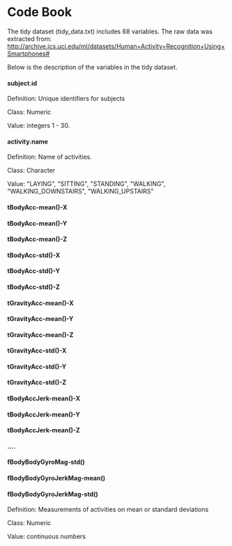 # Code Book

The tidy dataset (tidy_data.txt) includes 68 variables. The raw data was extracted from: http://archive.ics.uci.edu/ml/datasets/Human+Activity+Recognition+Using+Smartphones#

Below is the description of the variables in the tidy dataset.

#### subject.id


Definition: Unique identifiers for subjects

Class: Numeric

Value: integers 1 - 30.



#### activity.name


Definition: Name of activities.

Class: Character

Value: "LAYING", "SITTING", "STANDING", "WALKING", "WALKING_DOWNSTAIRS", "WALKING_UPSTAIRS"



#### tBodyAcc-mean()-X
#### tBodyAcc-mean()-Y
#### tBodyAcc-mean()-Z
#### tBodyAcc-std()-X
#### tBodyAcc-std()-Y
#### tBodyAcc-std()-Z
#### tGravityAcc-mean()-X
#### tGravityAcc-mean()-Y
#### tGravityAcc-mean()-Z
#### tGravityAcc-std()-X
#### tGravityAcc-std()-Y
#### tGravityAcc-std()-Z
#### tBodyAccJerk-mean()-X
#### tBodyAccJerk-mean()-Y
#### tBodyAccJerk-mean()-Z
#### .... 
#### fBodyBodyGyroMag-std()
#### fBodyBodyGyroJerkMag-mean()
#### fBodyBodyGyroJerkMag-std()


Definition: Measurements of activities on mean or standard deviations

Class: Numeric

Value: continuous numbers
